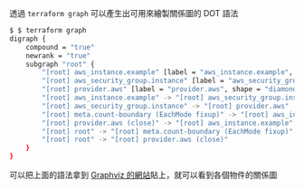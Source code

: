 透過 `terraform graph` 可以產生出可用來繪製關係圖的 DOT 語法

```bash
$ $ terraform graph
digraph {
	compound = "true"
	newrank = "true"
	subgraph "root" {
		"[root] aws_instance.example" [label = "aws_instance.example", shape = "box"]
		"[root] aws_security_group.instance" [label = "aws_security_group.instance", shape = "box"]
		"[root] provider.aws" [label = "provider.aws", shape = "diamond"]
		"[root] aws_instance.example" -> "[root] aws_security_group.instance"
		"[root] aws_security_group.instance" -> "[root] provider.aws"
		"[root] meta.count-boundary (EachMode fixup)" -> "[root] aws_instance.example"
		"[root] provider.aws (close)" -> "[root] aws_instance.example"
		"[root] root" -> "[root] meta.count-boundary (EachMode fixup)"
		"[root] root" -> "[root] provider.aws (close)"
	}
}
```

可以把上面的語法拿到 [Graphviz 的網站](https://dreampuf.github.io/GraphvizOnline)貼上，就可以看到各個物件的關係圖